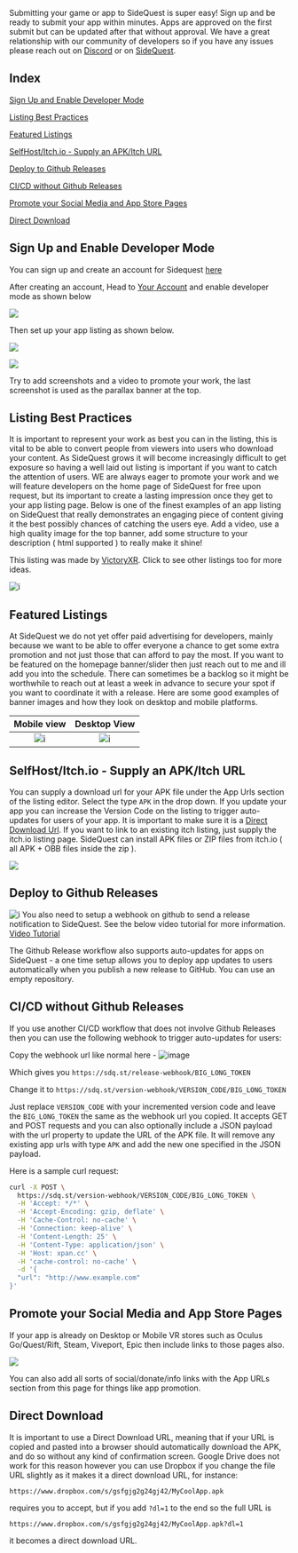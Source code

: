 Submitting your game or app to SideQuest is super easy! Sign up and be ready to submit your app within minutes. Apps are approved on the first submit but can be updated after that without approval. We have a great relationship with our community of developers so if you have any issues please reach out on [Discord](https://discord.gg/HNnDPSu) or on [SideQuest](https://sidequestvr.com/#/account/message-thread/1). 

## Index
[Sign Up and Enable Developer Mode](https://github.com/the-expanse/SideQuest/wiki/How-To-Submit-Games#sign-up-and-enable-developer-mode)

[Listing Best Practices](https://github.com/the-expanse/SideQuest/wiki/How-To-Submit-Games#listing-best-practices)

[Featured Listings](https://github.com/the-expanse/SideQuest/wiki/How-To-Submit-Games#featured-listings)

[SelfHost/Itch.io - Supply an APK/Itch URL](https://google.com)

[Deploy to Github Releases](https://google.com)

[CI/CD without Github Releases](https://google.com)

[Promote your Social Media and App Store Pages](https://google.com)

[Direct Download](https://github.com/the-expanse/SideQuest/wiki/How-To-Submit-Games#direct-download)


## Sign Up and Enable Developer Mode


You can sign up and create an account for Sidequest [here](https://sidequestvr.com/#/sign-up)

After creating an account, Head to [Your Account](https://sidequestvr.com/#/account) and enable developer mode as shown below

![](https://i.imgur.com/809Ft7i.png)

Then set up your app listing as shown below.

![](https://i.imgur.com/LWSmgf2.png)

![](https://i.imgur.com/s5dTGqQ.png)

Try to add screenshots and a video to promote your work, the last screenshot is used as the parallax banner at the top. 

## Listing Best Practices

It is important to represent your work as best you can in the listing, this is vital to be able to convert people from viewers into users who download your content. As SideQuest grows it will become increasingly difficult to get exposure so having a well laid out listing is important if you want to catch the attention of users. WE are always eager to promote your work and we will feature developers on the home page of SideQuest for free upon request, but its important to create a lasting impression once they get to your app listing page. Below is one of the finest examples of an app listing on SideQuest that really demonstrates an engaging piece of content giving it the best possibly chances of catching the users eye. Add a video, use a high quality image for the top banner, add some structure to your description ( html supported ) to really make it shine!

This listing was made by [VictoryXR](https://sidequestvr.com/#/user/102517). Click to see other listings too for more ideas.

![i](https://i.imgur.com/KoN9IkX.png)

## Featured Listings

At SideQuest we do not yet offer paid advertising for developers, mainly because we want to be able to offer everyone a chance to get some extra promotion and not just those that can afford to pay the most. If you want to be featured on the homepage banner/slider then just reach out to me and ill add you into the schedule. There can sometimes be a backlog so it might be worthwhile to reach out at least a week in advance to secure your spot if you want to coordinate it with a release. Here are some good examples of banner images and how they look on desktop and mobile platforms.


Mobile view          |  Desktop View
:-------------------------:|:-------------------------:
![i](https://i.imgur.com/7HXhh1d.png)  |  ![i](https://i.imgur.com/jCxQHcp.png)


## SelfHost/Itch.io - Supply an APK/Itch URL
You can supply a download url for your APK file under the App Urls section of the listing editor. Select the type `APK` in the drop down. If you update your app you can increase the Version Code on the listing to trigger auto-updates for users of your app. It is important to make sure it is a [Direct Download Url](https://github.com/the-expanse/SideQuest/wiki/How-To-Submit-Games#direct-download). If you want to link to an existing itch listing, just supply the itch.io listing page. SideQuest can install APK files or ZIP files from itch.io ( all APK + OBB files inside the zip ). 

![](https://i.imgur.com/SzHTXwO.png)


## Deploy to Github Releases
![i](https://i.imgur.com/MWryZis.png)
You also need to setup a webhook on github to send a release notification to SideQuest. See the below video tutorial for more information. 
[Video Tutorial](https://www.youtube.com/watch?v=B0IZv-ljwSI)

The Github Release workflow also supports auto-updates for apps on SideQuest - a one time setup allows you to deploy app updates to users automatically when you publish a new release to GitHub. You can use an empty repository.



## CI/CD without Github Releases
If you use another CI/CD workflow that does not involve Github Releases then you can use the following webhook to trigger auto-updates for users:

Copy the webhook url like normal here -
![image](
https://i.imgur.com/wSSgmZo.png)

Which gives you 
`https://sdq.st/release-webhook/BIG_LONG_TOKEN`

Change it to 
`https://sdq.st/version-webhook/VERSION_CODE/BIG_LONG_TOKEN`

Just replace `VERSION_CODE` with your incremented version code and leave the `BIG_LONG_TOKEN` the same as the webhook url you copied. It accepts GET and POST requests and you can also optionally include a JSON payload with the url property to update the URL of the APK file. It will remove any existing app urls with type `APK` and add the new one specified in the JSON payload. 

Here is a sample curl request:

```bash
curl -X POST \
  https://sdq.st/version-webhook/VERSION_CODE/BIG_LONG_TOKEN \
  -H 'Accept: */*' \
  -H 'Accept-Encoding: gzip, deflate' \
  -H 'Cache-Control: no-cache' \
  -H 'Connection: keep-alive' \
  -H 'Content-Length: 25' \
  -H 'Content-Type: application/json' \
  -H 'Host: xpan.cc' \
  -H 'cache-control: no-cache' \
  -d '{
  "url": "http://www.example.com"
}'
```


## Promote your Social Media and App Store Pages
If your app is already on Desktop or Mobile VR stores such as Oculus Go/Quest/Rift, Steam, Viveport, Epic then include links to those pages also. 

![](https://i.imgur.com/w6Ppp4p.png)

You can also add all sorts of social/donate/info links with the App URLs section from this page for things like app promotion.



## Direct Download
It is important to use a Direct Download URL, meaning that if your URL is copied and pasted into a browser should automatically download the APK, and do so without any kind of confirmation screen. Google Drive does not work for this reason however you can use Dropbox if you change the file URL slightly as it makes it a direct download URL, for instance:

`https://www.dropbox.com/s/gsfgjg2g24gj42/MyCoolApp.apk`

requires you to accept, but if you add `?dl=1` to the end so the full URL is 

`https://www.dropbox.com/s/gsfgjg2g24gj42/MyCoolApp.apk?dl=1`

it becomes a direct download URL.

